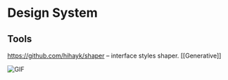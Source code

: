 # Design System

## Tools

https://github.com/hihayk/shaper – interface styles shaper. [[Generative]]

![GIF](https://raw.githubusercontent.com/hihayk/shaper/master/public/shaper-editing.gif)
